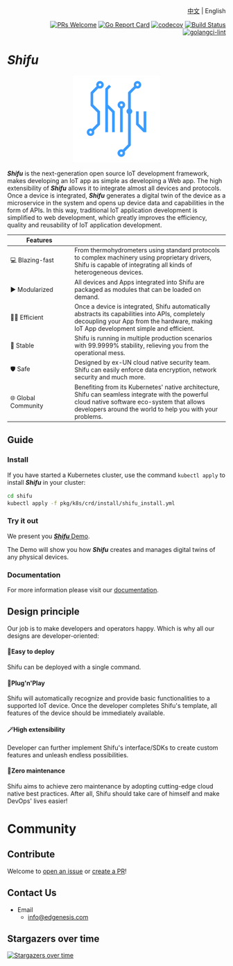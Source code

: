 <div align="right">

[中文](README-zh.md) | English

[![PRs Welcome](https://img.shields.io/badge/PRs-welcome-brightgreen.svg?style=flat&logo=github&color=2370ff&labelColor=454545)](http://makeapullrequest.com)
[![Go Report Card](https://goreportcard.com/badge/github.com/Edgenesis/shifu)](https://goreportcard.com/report/github.com/Edgenesis/shifu)
[![codecov](https://codecov.io/gh/Edgenesis/shifu/branch/main/graph/badge.svg?token=OX2UN22O3Z)](https://codecov.io/gh/Edgenesis/shifu)
[![Build Status](https://dev.azure.com/Edgenesis/shifu/_apis/build/status/shifu-build-muiltistage?branchName=main)](https://dev.azure.com/Edgenesis/shifu/_build/latest?definitionId=19&branchName=main)
[![golangci-lint](https://github.com/Edgenesis/shifu/actions/workflows/golangci-lint.yml/badge.svg)](https://github.com/Edgenesis/shifu/actions/workflows/golangci-lint.yml)

</div>

# ***Shifu***

<div align="center">

<img width="200px" src="./img/shifu-logo.svg"></img>

</div>

***Shifu*** is the next-generation open source IoT development framework, makes developing an IoT app as simple as developing a Web app. The high extensibility of ***Shifu*** allows it to integrate almost all devices and protocols. Once a device is integrated, ***Shifu*** generates a digital twin of the device as a microservice in the system and opens up device data and capabilities in the form of APIs. In this way, traditional IoT application development is simplified to web development, which greatly improves the efficiency, quality and reusability of IoT application development.

|Features<div style="width: 100pt">|  |
|---|---|
|💻 Blazing-fast|From thermohydrometers using standard protocols to complex machinery using proprietary drivers, Shifu is capable of integrating all kinds of heterogeneous devices.|
|▶️ Modularized|All devices and Apps integrated into Shifu are packaged as modules that can be loaded on demand.|
|👨‍💻 Efficient|Once a device is integrated, Shifu automatically abstracts its capabilities into APIs, completely decoupling your App from the hardware, making IoT App development simple and efficient.|
|🚀 Stable|Shifu is running in multiple production scenarios with 99.9999% stability, relieving you from the operational mess.|
|🛡️ Safe |Designed by ex-UN cloud native security team. Shifu can easily enforce data encryption, network security and much more.|
|🌐 Global Community|Benefiting from its Kubernetes' native architecture, Shifu can seamless integrate with the powerful cloud native software eco-system that allows developers around the world to help you with your problems.|

## Guide

### Install

If you have started a Kubernetes cluster, use the command `kubectl apply` to install ***Shifu*** in your cluster:

```sh
cd shifu
kubectl apply -f pkg/k8s/crd/install/shifu_install.yml
```

### Try it out

We present you [***Shifu*** Demo](https://shifu.run/disclaimer). 

The Demo will show you how ***Shifu*** creates and manages digital twins of any physical devices.

### Documentation

For more information please visit our [documentation](https://shifu.run/docs/).

## Design principle

Our job is to make developers and operators happy. Which is why all our designs are developer-oriented:
#### 📡Easy to deploy
Shifu can be deployed with a single command.
#### 🤖Plug'n'Play
Shifu will automatically recognize and provide basic functionalities to a supported IoT device. Once the developer completes Shifu's template, all features of the device should be immediately available.
#### 🪄High extensibility
Developer can further implement Shifu's interface/SDKs to create custom features and unleash endless possibilities.
#### 🔧Zero maintenance
Shifu aims to achieve zero maintenance by adopting cutting-edge cloud native best practices. After all, Shifu should take care of himself and make DevOps' lives easier!

# Community 

## Contribute

Welcome to [open an issue](https://github.com/Edgenesis/shifu/issues/new) or [create a PR](https://github.com/Edgenesis/shifu/pulls)!

## Contact Us

- Email
  - info@edgenesis.com

## Stargazers over time

[![Stargazers over time](https://starchart.cc/Edgenesis/shifu.svg)](https://starchart.cc/Edgenesis/shifu)
